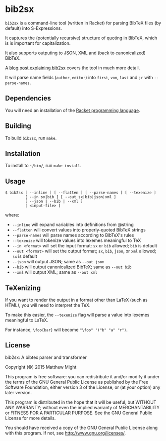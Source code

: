 # bib2sx

`bib2sx` is a command-line tool (written in Racket) for parsing 
BibTeX files (by default) into S-Expressions.

It captures the (potentially recursive) structure of quoting in BibTeX,
which is is important for capitalization.

It also supports outputing to JSON, XML and (back to canonicalized) BibTeX.
 
A [blog post explaining
bib2sx](http://matt.might.net/articles/parsing-bibtex/) covers the tool in
much more detail.

It will parse name fields (`author`, `editor`) into `first`, `von`, `last`
and `jr` with `--parse-names`.


## Dependencies

You will need an installation of the [Racket programming language](http://racket-lang.org/download/). 


## Building

To build `bib2sx`, run `make`. 


## Installation

To install to `~/bin/`, run `make install`.



## Usage

```
$ bib2sx [ --inline ] [ --flatten ] [ --parse-names ] [ --texenize ]
         [ --in sx|bib ] [ --out sx|bib|json|xml ]
         [ --json | --bib | --xml ]
         [ <input-file> ]
```

where:

 + `--inline` will expand variables into definitions from @string
 + `--flatten` will convert values into properly-quoted BibTeX strings
 + `--parse-names` will parse names according to BibTeX's rules
 + `--texenize` will tokenize values into lexemes meaningful to TeX
 + `--in <format>` will set the input format: `sx` or `bib` allowed; 
   `bib` is default
 + `--out <format>` will set the output format; `sx`, `bib`, `json`, or `xml`
    allowed; `sx` is default
 + `--json` will output JSON; same as `--out json`
 + `--bib` will output canonicalized BibTeX; same as `--out bib`
 + `--xml` will output XML; same as `--out xml`


## TeXenizing

If you want to render the output in a format other than LaTeX (such as
HTML), you will need to interpret the TeX.

To make this easier, the `--texenize` flag will parse a value into lexemes
meaningful to LaTeX.

For instance, `\foo{bar}` will become `"\foo" '("b" "a" "r")`.



## License

bib2sx: A bibtex parser and transformer

Copyright (&copy;) 2015 Matthew Might

This program is free software: you can redistribute it and/or modify
it under the terms of the GNU General Public License as published by
the Free Software Foundation, either version 3 of the License, or
(at your option) any later version.

This program is distributed in the hope that it will be useful,
but WITHOUT ANY WARRANTY; without even the implied warranty of
MERCHANTABILITY or FITNESS FOR A PARTICULAR PURPOSE.  See the
GNU General Public License for more details.

You should have received a copy of the GNU General Public License
along with this program.  If not, see <http://www.gnu.org/licenses/>.
